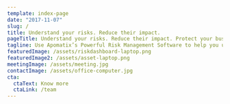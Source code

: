 ```yaml
---
template: index-page
date: "2017-11-07"
slug: /
title: Understand your risks. Reduce their impact.
pageTitle: Understand your risks. Reduce their impact. Protect your business.
tagline: Use Apomatix’s Powerful Risk Management Software to help you understand, fix and manage all your organisation’s risks.
featuredImage: /assets/riskdashboard-laptop.png
featuredImage2: /assets/asset-laptop.png
meetingImage: /assets/meeting.jpg
contactImage: /assets/office-computer.jpg
cta:
  ctaText: Know more
  ctaLink: /team
---
```

